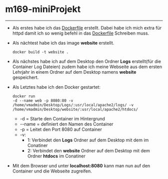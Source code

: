 # m169-miniProjekt

---

+ Als erstes habe ich das [Dockerfile](./Dockerfile) erstellt. Dabei habe ich mich extra für httpd damit ich so wenig befehl in das [Dockerfile](./Dockerfile) Schreiben muss.

+ Als nächtest habe ich das image **website** erstellt. <pre><code>docker build -t website . </code></pre>

+ Als nächstes habe ich auf dem Desktop den Ordner **Logs** erstellt(für die Container Log Dateien) zudem habe ich meine Webseite aus dem ersten Lehrjahr in einem Ordner auf dem Desktop namens **website** gespeichert.

+ Als Letztes habe ich den Docker gestartet: <pre><code>docker run -d --name web -p 8080:80 -v /home/vmadmin/Desktop/Logs/:usr/local/apache2/logs/ -v /home/vmadmin/Desktop/website/:usr/local/apache2/htdocs/</code></pre> 
    + -d = Starte den Container im Hintergrund
    + --name = definiert den Namen des Container
    + -p = Leitet den Port 8080 auf Container
    + -v:
        + 1: Verbindet den **Logs** Ordner auf dem Desktop mit dem im Conatiner
        + 2: Verbindet den **website** Ordner auf dem Desktop mit dem Ordner **htdocs** im Conatiner

+ Mit dem Browser und unter **localhost:8080** kann man nun auf den Container und die Webseite zugreifen.
